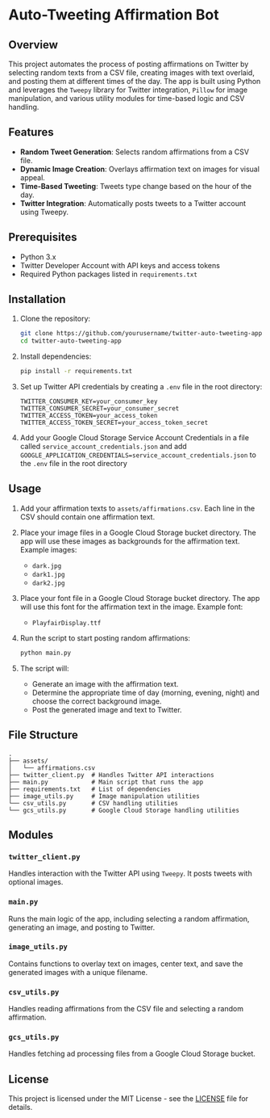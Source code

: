 # Auto-Tweeting Affirmation Bot

## Overview

This project automates the process of posting affirmations on Twitter by selecting random texts from a CSV file, creating images with text overlaid, and posting them at different times of the day. The app is built using Python and leverages the `Tweepy` library for Twitter integration, `Pillow` for image manipulation, and various utility modules for time-based logic and CSV handling.

## Features

- **Random Tweet Generation**: Selects random affirmations from a CSV file.
- **Dynamic Image Creation**: Overlays affirmation text on images for visual appeal.
- **Time-Based Tweeting**: Tweets type change based on the hour of the day.
- **Twitter Integration**: Automatically posts tweets to a Twitter account using Tweepy.

## Prerequisites

- Python 3.x
- Twitter Developer Account with API keys and access tokens
- Required Python packages listed in `requirements.txt`

## Installation

1. Clone the repository:

   ```bash
   git clone https://github.com/yourusername/twitter-auto-tweeting-app.git
   cd twitter-auto-tweeting-app
   ```

2. Install dependencies:

   ```bash
   pip install -r requirements.txt
   ```

3. Set up Twitter API credentials by creating a `.env` file in the root directory:

   ```env
   TWITTER_CONSUMER_KEY=your_consumer_key
   TWITTER_CONSUMER_SECRET=your_consumer_secret
   TWITTER_ACCESS_TOKEN=your_access_token
   TWITTER_ACCESS_TOKEN_SECRET=your_access_token_secret
   ```


4. Add your Google Cloud Storage Service Account Credentials in a file called `service_account_credentials.json` and add `GOOGLE_APPLICATION_CREDENTIALS=service_account_credentials.json` to the `.env` file in the root directory

## Usage

1. Add your affirmation texts to `assets/affirmations.csv`. Each line in the CSV should contain one affirmation text.

2. Place your image files in a Google Cloud Storage bucket directory. The app will use these images as backgrounds for the affirmation text. Example images:
   - `dark.jpg`
   - `dark1.jpg`
   - `dark2.jpg`

3. Place your font file in a Google Cloud Storage bucket directory. The app will use this font for the affirmation text in the image. Example font:
   - `PlayfairDisplay.ttf`

3. Run the script to start posting random affirmations:

   ```bash
   python main.py
   ```

4. The script will:
   - Generate an image with the affirmation text.
   - Determine the appropriate time of day (morning, evening, night) and choose the correct background image.
   - Post the generated image and text to Twitter.

## File Structure

```
.
├── assets/
│   └── affirmations.csv
├── twitter_client.py  # Handles Twitter API interactions
├── main.py            # Main script that runs the app
├── requirements.txt   # List of dependencies
├── image_utils.py     # Image manipulation utilities
└── csv_utils.py       # CSV handling utilities
└── gcs_utils.py       # Google Cloud Storage handling utilities
```

## Modules

### `twitter_client.py`
Handles interaction with the Twitter API using `Tweepy`. It posts tweets with optional images.

### `main.py`
Runs the main logic of the app, including selecting a random affirmation, generating an image, and posting to Twitter.

### `image_utils.py`
Contains functions to overlay text on images, center text, and save the generated images with a unique filename.

### `csv_utils.py`
Handles reading affirmations from the CSV file and selecting a random affirmation.

### `gcs_utils.py`
Handles fetching ad processing files from a Google Cloud Storage bucket.

## License

This project is licensed under the MIT License - see the [LICENSE](LICENSE) file for details.
